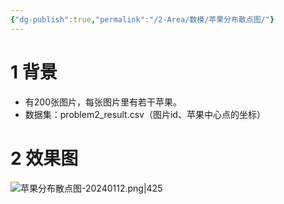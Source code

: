 ```yaml
---
{"dg-publish":true,"permalink":"/2-Area/数模/苹果分布散点图/"}
---
```


# 1 背景
- 有200张图片，每张图片里有若干苹果。
- 数据集：problem2_result.csv（图片id、苹果中心点的坐标）
# 2 效果图
![苹果分布散点图-20240112.png|425](/img/user/5-Attachment/Image/%E8%8B%B9%E6%9E%9C%E5%88%86%E5%B8%83%E6%95%A3%E7%82%B9%E5%9B%BE-20240112.png)